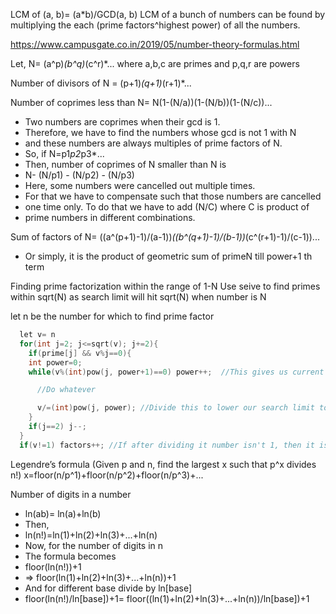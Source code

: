 LCM of (a, b)= (a*b)/GCD(a, b)
LCM of a bunch of numbers can be found by multiplying the each (prime factors^highest power) of all the numbers.


https://www.campusgate.co.in/2019/05/number-theory-formulas.html


Let, 
N= (a^p)*(b^q)*(c^r)*... where a,b,c are primes and p,q,r are powers
 
Number of divisors of N = (p+1)*(q+1)*(r+1)*...

Number of coprimes less than N= N(1-(N/a))(1-(N/b))(1-(N/c))...

* Two numbers are coprimes when their gcd is 1.
* Therefore, we have to find the numbers whose gcd is not 1 with N
* and these numbers are always multiples of prime factors of N.
* So, if N=p1*p2*p3*...
* Then, number of coprimes of N smaller than N is
* N- (N/p1) - (N/p2) - (N/p3)
* Here, some numbers were cancelled out multiple times.
* For that we have to compensate such that those numbers are cancelled
* one time only. To do that we have to add (N/C) where C is product of 
* prime numbers in different combinations.
 
Sum of factors of N= ((a^(p+1)-1)/(a-1))*((b^(q+1)-1)/(b-1))*(c^(r+1)-1)/(c-1))...
* Or simply, it is the product of geometric sum of primeN till power+1 th term
 
Finding prime factorization within the range of 1-N
Use seive to find primes within sqrt(N) as search limit will hit sqrt(N) when number is N

let n be the number for which to find prime factor
```C++
  let v= n
  for(int j=2; j<=sqrt(v); j+=2){
    if(prime[j] && v%j==0){
    int power=0;
    while(v%(int)pow(j, power+1)==0) power++;  //This gives us current prime^power

      //Do whatever

      v/=(int)pow(j, power); //Divide this to lower our search limit to new sqrt(v)
    }
    if(j==2) j--; 
  }
  if(v!=1) factors++; //If after dividing it number isn't 1, then it is a prime^1
```
                

Legendre’s formula (Given p and n, find the largest x such that p^x divides n!)
x=floor(n/p^1)+floor(n/p^2)+floor(n/p^3)+...

Number of digits in a number
 * ln(ab)= ln(a)+ln(b)
 * Then,
 * ln(n!)=ln(1)+ln(2)+ln(3)+...+ln(n)
 * Now, for the number of digits in n
 * The formula becomes
 * floor(ln(n!))+1
 * => floor(ln(1)+ln(2)+ln(3)+...+ln(n))+1
 * And for different base divide by ln[base]
 * floor(ln(n!)/ln[base])+1= floor((ln(1)+ln(2)+ln(3)+...+ln(n))/ln[base])+1

